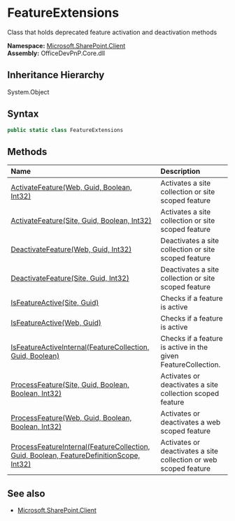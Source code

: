 # FeatureExtensions
Class that holds deprecated feature activation and deactivation methods  

**Namespace:** [Microsoft.SharePoint.Client](Microsoft.SharePoint.Client.md)  
**Assembly:** OfficeDevPnP.Core.dll  
## Inheritance Hierarchy
System.Object  
## Syntax
```C#
public static class FeatureExtensions
```
## Methods
|**Name**|**Description**|
|:-----|:-----|
| [ActivateFeature(Web, Guid, Boolean, Int32)](Microsoft.SharePoint.Client.FeatureExtensions.F271BE19.md) | Activates a site collection or site scoped feature
| [ActivateFeature(Site, Guid, Boolean, Int32)](Microsoft.SharePoint.Client.FeatureExtensions.EFFD1D56.md) | Activates a site collection or site scoped feature
| [DeactivateFeature(Web, Guid, Int32)](Microsoft.SharePoint.Client.FeatureExtensions.6458F3D3.md) | Deactivates a site collection or site scoped feature
| [DeactivateFeature(Site, Guid, Int32)](Microsoft.SharePoint.Client.FeatureExtensions.7920B763.md) | Deactivates a site collection or site scoped feature
| [IsFeatureActive(Site, Guid)](Microsoft.SharePoint.Client.FeatureExtensions.CC2EFBD1.md) | Checks if a feature is active
| [IsFeatureActive(Web, Guid)](Microsoft.SharePoint.Client.FeatureExtensions.F83BA9CD.md) | Checks if a feature is active
| [IsFeatureActiveInternal(FeatureCollection, Guid, Boolean)](Microsoft.SharePoint.Client.FeatureExtensions.29323498.md) | Checks if a feature is active in the given FeatureCollection.
| [ProcessFeature(Site, Guid, Boolean, Boolean, Int32)](Microsoft.SharePoint.Client.FeatureExtensions.53560780.md) | Activates or deactivates a site collection scoped feature
| [ProcessFeature(Web, Guid, Boolean, Boolean, Int32)](Microsoft.SharePoint.Client.FeatureExtensions.FFF6EA88.md) | Activates or deactivates a web scoped feature
| [ProcessFeatureInternal(FeatureCollection, Guid, Boolean, FeatureDefinitionScope, Int32)](Microsoft.SharePoint.Client.FeatureExtensions.8517EB78.md) | Activates or deactivates a site collection or web scoped feature
## See also
- [Microsoft.SharePoint.Client](Microsoft.SharePoint.Client.md)

